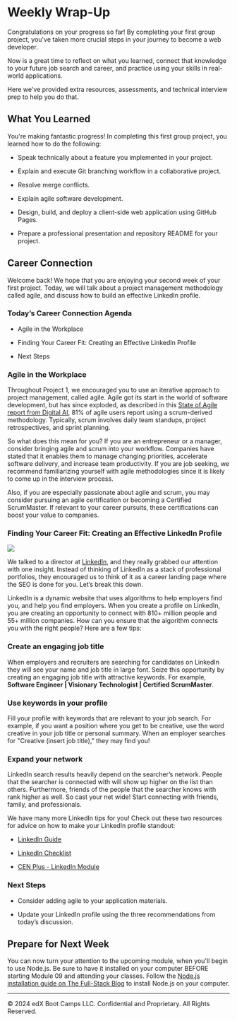 # Weekly Wrap-Up
Congratulations on your progress so far! By completing your first group project, you've taken more crucial steps in your journey to become a web developer.

Now is a great time to reflect on what you learned, connect that knowledge to your future job search and career, and practice using your skills in real-world applications.

Here we've provided extra resources, assessments, and technical interview prep to help you do that.

## What You Learned
You're making fantastic progress! In completing this first group project, you learned how to do the following:

* Speak technically about a feature you implemented in your project.

* Explain and execute Git branching workflow in a collaborative project.

* Resolve merge conflicts.

* Explain agile software development.

* Design, build, and deploy a client-side web application using GitHub Pages.

* Prepare a professional presentation and repository README for your project.

## Career Connection
Welcome back! We hope that you are enjoying your second week of your first project. Today, we will talk about a project management methodology called agile, and discuss how to build an effective LinkedIn profile.

### Today’s Career Connection Agenda
* Agile in the Workplace

* Finding Your Career Fit: Creating an Effective LinkedIn Profile

* Next Steps

### Agile in the Workplace
Throughout Project 1, we encouraged you to use an iterative approach to project management, called agile. Agile got its start in the world of software development, but has since exploded, as described in this [State of Agile report from Digital AI](https://digital.ai/resource-center/analyst-reports/state-of-agile-report), 81% of agile users report using a scrum-derived methodology. Typically, scrum involves daily team standups, project retrospectives, and sprint planning.

So what does this mean for you? If you are an entrepreneur or a manager, consider bringing agile and scrum into your workflow. Companies have stated that it enables them to manage changing priorities, accelerate software delivery, and increase team productivity. If you are job seeking, we recommend familiarizing yourself with agile methodologies since it is likely to come up in the interview process.

Also, if you are especially passionate about agile and scrum, you may consider pursuing an agile certification or becoming a Certified ScrumMaster. If relevant to your career pursuits, these certifications can boost your value to companies.

### Finding Your Career Fit: Creating an Effective LinkedIn Profile

![](../../../unit-overview/images/coding-career-application-materials.png)

We talked to a director at [LinkedIn](https://www.linkedin.com/), and they really grabbed our attention with one insight. Instead of thinking of LinkedIn as a stack of professional portfolios, they encouraged us to think of it as a career landing page where the SEO is done for you. Let’s break this down.

LinkedIn is a dynamic website that uses algorithms to help employers find you, and help you find employers. When you create a profile on LinkedIn, you are creating an opportunity to connect with 810+ million people and 55+ million companies. How can you ensure that the algorithm connects you with the right people? Here are a few tips:

### Create an engaging job title
When employers and recruiters are searching for candidates on LinkedIn they will see your name and job title in large font. Seize this opportunity by creating an engaging job title with attractive keywords. For example, **Software Engineer | Visionary Technologist | Certified ScrumMaster**.

### Use keywords in your profile
Fill your profile with keywords that are relevant to your job search. For example, if you want a position where you get to be creative, use the word creative in your job title or personal summary. When an employer searches for "Creative (insert job title)," they may find you!

### Expand your network
LinkedIn search results heavily depend on the searcher’s network. People that the searcher is connected with will show up higher on the list than others. Furthermore, friends of the people that the searcher knows with rank higher as well. So cast your net wide! Start connecting with friends, family, and professionals.

We have many more LinkedIn tips for you! Check out these two resources for advice on how to make your LinkedIn profile standout:

* [LinkedIn Guide](https://careernetwork.2u.com/articles/linkedin-guide/)

* [LinkedIn Checklist](https://docs.google.com/document/d/1Op80ZgkXY3bVtTFdY6UiQLxAJw8LBeWpcfARgbZATy8/edit)

* [CEN Plus - LinkedIn Module](https://bit.ly/CENPlus)

### Next Steps
* Consider adding agile to your application materials.

* Update your LinkedIn profile using the three recommendations from today’s discussion.

## Prepare for Next Week
You can now turn your attention to the upcoming module, when you'll begin to use Node.js. Be sure to have it installed on your computer BEFORE starting Module 09 and attending your classes. Follow the [Node.js installation guide on The Full-Stack Blog](https://coding-boot-camp.github.io/full-stack/nodejs/how-to-install-nodejs) to install Node.js on your computer.

---
© 2024 edX Boot Camps LLC. Confidential and Proprietary. All Rights Reserved.
